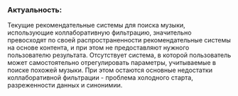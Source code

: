 ### Актуальность:

Текущие рекомендательные системы для поиска музыки, использующие коллаборативную фильтрацию, значительно превосходят по своей распространенности рекомендательные системы на основе контента, и при этом не предоставляют нужного пользователю результата. Отсутствует система, в которой пользователь может самостоятельно отрегулировать параметры, учитываемые в поиске похожей музыки. При этом остаются основные недостатки коллаборативной фильтрации - проблема холодного старта, разреженности данных и синонимии.
